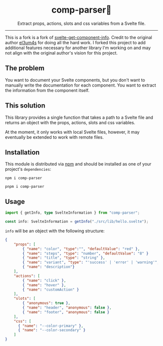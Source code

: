 <div align="center">
<h1>comp-parser📃</h1>

<p>Extract props, actions, slots and css variables from a Svelte file.</p>
</div>

---

This is a fork is a fork of [svelte-get-component-info](https://github.com/el3um4s/svelte-get-component-info). Credit to the original author [el3um4s](https://github.com/el3um4s) for doing all the hard work. I forked this project to add additional features necessary for another library I'm working on and may not align with the original author's vision for this project.

## The problem

You want to document your Svelte components, but you don't want to manually write the documentation for each component. You want to extract the information from the component itself.

## This solution

This library provides a single function that takes a path to a Svelte file and returns an object with the props, actions, slots and css variables.

At the moment, it only works with local Svelte files, however, it may eventually be extended to work with remote files.

## Installation

This module is distributed via [npm](https://www.npmjs.com/comp-parser) and should be installed as one of your project's `dependencies`:

```
npm i comp-parser
```

```
pnpm i comp-parser
```

## Usage

```typescript
import { getInfo, type SvelteInformation } from "comp-parser";

const info: SvelteInformation = getInfo("./src/lib/hello.svelte");
```

`info` will be an object with the following structure:

```json
{
    "props": [
        { "name": "color", "type":"", "defaultValue": "red" },
        { "name": "steps", "type": "number", "defaultValue": "8" }
        { "name": "title", "type": "string" },
        { "name": "variant", "type": "'success' | 'error' | 'warning'", "defaultValue": "success"}
        { "name": "description"}
    ],
    "actions": [
        { "name": "click" },
        { "name": "hover" },
        { "name": "customAction" }
    ],
    "slots": [
        { "anonymous": true },
        { "name": "header", "anonymous": false },
        { "name": "footer", "anonymous": false }
    ],
    "css": [
      { "name": "--color-primary" },
      { "name": "--color-secondary" }
    ]
}
```
